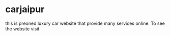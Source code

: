 # carjaipur
this is preoned  luxury car website that provide many services online. To see the website visit
